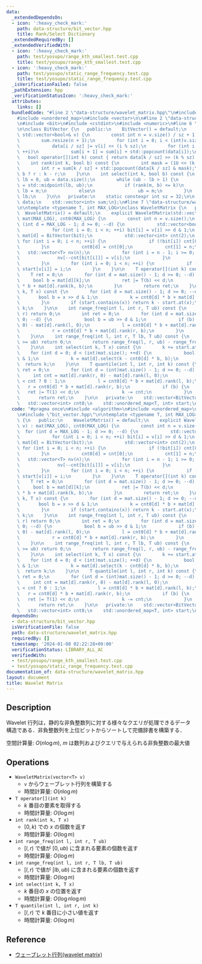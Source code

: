 ```yaml
---
data:
  _extendedDependsOn:
  - icon: ':heavy_check_mark:'
    path: data-structure/bit_vector.hpp
    title: Rank/Select Dictionary
  _extendedRequiredBy: []
  _extendedVerifiedWith:
  - icon: ':heavy_check_mark:'
    path: test/yosupo/range_kth_smallest.test.cpp
    title: test/yosupo/range_kth_smallest.test.cpp
  - icon: ':heavy_check_mark:'
    path: test/yosupo/static_range_frequency.test.cpp
    title: test/yosupo/static_range_frequency.test.cpp
  _isVerificationFailed: false
  _pathExtension: hpp
  _verificationStatusIcon: ':heavy_check_mark:'
  attributes:
    links: []
  bundledCode: "#line 2 \"data-structure/wavelet_matrix.hpp\"\n#include <algorithm>\n\
    #include <unordered_map>\n#include <vector>\n\n#line 2 \"data-structure/bit_vector.hpp\"\
    \n#include <bit>\n#include <cstdint>\n#include <numeric>\n#line 6 \"data-structure/bit_vector.hpp\"\
    \n\nclass BitVector {\n   public:\n    BitVector() = default;\n    explicit BitVector(const\
    \ std::vector<bool>& v) {\n        const int n = v.size() / sz + 1;\n        data.resize(n);\n\
    \        sum.resize(n + 1);\n        for (int i = 0; i < (int)v.size(); ++i)\n\
    \            data[i / sz] |= v[i] << (i % sz);\n        for (int i = 0; i < n;\
    \ ++i)\n            sum[i + 1] = sum[i] + std::popcount(data[i]);\n    }\n\n \
    \   bool operator[](int k) const { return data[k / sz] >> (k % sz) & 1; }\n\n\
    \    int rank(int k, bool b) const {\n        int mask = (1U << (k % sz)) - 1;\n\
    \        int r = sum[k / sz] + std::popcount(data[k / sz] & mask);\n        return\
    \ b ? r : k - r;\n    }\n\n    int select(int k, bool b) const {\n        int\
    \ lb = 0, ub = data.size();\n        while (ub - lb > 1) {\n            int m\
    \ = std::midpoint(lb, ub);\n            if (rank(m, b) <= k)\n               \
    \ lb = m;\n            else\n                ub = m;\n        }\n        return\
    \ lb;\n    }\n\n   private:\n    static constexpr int sz = 32;\n\n    std::vector<uint32_t>\
    \ data;\n    std::vector<int> sum;\n};\n#line 7 \"data-structure/wavelet_matrix.hpp\"\
    \n\ntemplate <typename T, int MAX_LOG>\nclass WaveletMatrix {\n   public:\n  \
    \  WaveletMatrix() = default;\n    explicit WaveletMatrix(std::vector<T> v) :\
    \ mat(MAX_LOG), cnt0(MAX_LOG) {\n        const int n = v.size();\n        for\
    \ (int d = MAX_LOG - 1; d >= 0; --d) {\n            std::vector<bool> bit(n);\n\
    \            for (int i = 0; i < n; ++i) bit[i] = v[i] >> d & 1;\n           \
    \ mat[d] = BitVector(bit);\n            std::vector<int> cnt(2);\n           \
    \ for (int i = 0; i < n; ++i) {\n                if (!bit[i]) cnt[0]++;\n    \
    \        }\n            cnt0[d] = cnt[0];\n            cnt[1] = n;\n         \
    \   std::vector<T> nv(n);\n            for (int i = n - 1; i >= 0; --i) {\n  \
    \              nv[--cnt[bit[i]]] = v[i];\n            }\n            v.swap(nv);\n\
    \        }\n        for (int i = 0; i < n; ++i) {\n            if (!start.contains(v[i]))\
    \ start[v[i]] = i;\n        }\n    }\n\n    T operator[](int k) const {\n    \
    \    T ret = 0;\n        for (int d = mat.size() - 1; d >= 0; --d) {\n       \
    \     bool b = mat[d][k];\n            ret |= T(b) << d;\n            k = cnt0[d]\
    \ * b + mat[d].rank(k, b);\n        }\n        return ret;\n    }\n\n    int rank(int\
    \ k, T x) const {\n        for (int d = mat.size() - 1; d >= 0; --d) {\n     \
    \       bool b = x >> d & 1;\n            k = cnt0[d] * b + mat[d].rank(k, b);\n\
    \        }\n        if (start.contains(x)) return k - start.at(x);\n        return\
    \ k;\n    }\n\n    int range_freq(int l, int r, T ub) const {\n        if (l >=\
    \ r) return 0;\n        int ret = 0;\n        for (int d = mat.size() - 1; d >=\
    \ 0; --d) {\n            bool b = ub >> d & 1;\n            if (b) ret += mat[d].rank(r,\
    \ 0) - mat[d].rank(l, 0);\n            l = cnt0[d] * b + mat[d].rank(l, b);\n\
    \            r = cnt0[d] * b + mat[d].rank(r, b);\n        }\n        return ret;\n\
    \    }\n\n    int range_freq(int l, int r, T lb, T ub) const {\n        if (lb\
    \ >= ub) return 0;\n        return range_freq(l, r, ub) - range_freq(l, r, lb);\n\
    \    }\n\n    int select(int k, T x) const {\n        k += start.at(x);\n    \
    \    for (int d = 0; d < (int)mat.size(); ++d) {\n            bool b = x >> d\
    \ & 1;\n            k = mat[d].select(k - cnt0[d] * b, b);\n        }\n      \
    \  return k;\n    }\n\n    T quantile(int l, int r, int k) const {\n        T\
    \ ret = 0;\n        for (int d = (int)mat.size() - 1; d >= 0; --d) {\n       \
    \     int cnt = mat[d].rank(r, 0) - mat[d].rank(l, 0);\n            bool b = k\
    \ < cnt ? 0 : 1;\n            l = cnt0[d] * b + mat[d].rank(l, b);\n         \
    \   r = cnt0[d] * b + mat[d].rank(r, b);\n            if (b) {\n             \
    \   ret |= T(1) << d;\n                k -= cnt;\n            }\n        }\n \
    \       return ret;\n    }\n\n   private:\n    std::vector<BitVector> mat;\n \
    \   std::vector<int> cnt0;\n    std::unordered_map<T, int> start;\n};\n"
  code: "#pragma once\n#include <algorithm>\n#include <unordered_map>\n#include <vector>\n\
    \n#include \"bit_vector.hpp\"\n\ntemplate <typename T, int MAX_LOG>\nclass WaveletMatrix\
    \ {\n   public:\n    WaveletMatrix() = default;\n    explicit WaveletMatrix(std::vector<T>\
    \ v) : mat(MAX_LOG), cnt0(MAX_LOG) {\n        const int n = v.size();\n      \
    \  for (int d = MAX_LOG - 1; d >= 0; --d) {\n            std::vector<bool> bit(n);\n\
    \            for (int i = 0; i < n; ++i) bit[i] = v[i] >> d & 1;\n           \
    \ mat[d] = BitVector(bit);\n            std::vector<int> cnt(2);\n           \
    \ for (int i = 0; i < n; ++i) {\n                if (!bit[i]) cnt[0]++;\n    \
    \        }\n            cnt0[d] = cnt[0];\n            cnt[1] = n;\n         \
    \   std::vector<T> nv(n);\n            for (int i = n - 1; i >= 0; --i) {\n  \
    \              nv[--cnt[bit[i]]] = v[i];\n            }\n            v.swap(nv);\n\
    \        }\n        for (int i = 0; i < n; ++i) {\n            if (!start.contains(v[i]))\
    \ start[v[i]] = i;\n        }\n    }\n\n    T operator[](int k) const {\n    \
    \    T ret = 0;\n        for (int d = mat.size() - 1; d >= 0; --d) {\n       \
    \     bool b = mat[d][k];\n            ret |= T(b) << d;\n            k = cnt0[d]\
    \ * b + mat[d].rank(k, b);\n        }\n        return ret;\n    }\n\n    int rank(int\
    \ k, T x) const {\n        for (int d = mat.size() - 1; d >= 0; --d) {\n     \
    \       bool b = x >> d & 1;\n            k = cnt0[d] * b + mat[d].rank(k, b);\n\
    \        }\n        if (start.contains(x)) return k - start.at(x);\n        return\
    \ k;\n    }\n\n    int range_freq(int l, int r, T ub) const {\n        if (l >=\
    \ r) return 0;\n        int ret = 0;\n        for (int d = mat.size() - 1; d >=\
    \ 0; --d) {\n            bool b = ub >> d & 1;\n            if (b) ret += mat[d].rank(r,\
    \ 0) - mat[d].rank(l, 0);\n            l = cnt0[d] * b + mat[d].rank(l, b);\n\
    \            r = cnt0[d] * b + mat[d].rank(r, b);\n        }\n        return ret;\n\
    \    }\n\n    int range_freq(int l, int r, T lb, T ub) const {\n        if (lb\
    \ >= ub) return 0;\n        return range_freq(l, r, ub) - range_freq(l, r, lb);\n\
    \    }\n\n    int select(int k, T x) const {\n        k += start.at(x);\n    \
    \    for (int d = 0; d < (int)mat.size(); ++d) {\n            bool b = x >> d\
    \ & 1;\n            k = mat[d].select(k - cnt0[d] * b, b);\n        }\n      \
    \  return k;\n    }\n\n    T quantile(int l, int r, int k) const {\n        T\
    \ ret = 0;\n        for (int d = (int)mat.size() - 1; d >= 0; --d) {\n       \
    \     int cnt = mat[d].rank(r, 0) - mat[d].rank(l, 0);\n            bool b = k\
    \ < cnt ? 0 : 1;\n            l = cnt0[d] * b + mat[d].rank(l, b);\n         \
    \   r = cnt0[d] * b + mat[d].rank(r, b);\n            if (b) {\n             \
    \   ret |= T(1) << d;\n                k -= cnt;\n            }\n        }\n \
    \       return ret;\n    }\n\n   private:\n    std::vector<BitVector> mat;\n \
    \   std::vector<int> cnt0;\n    std::unordered_map<T, int> start;\n};"
  dependsOn:
  - data-structure/bit_vector.hpp
  isVerificationFile: false
  path: data-structure/wavelet_matrix.hpp
  requiredBy: []
  timestamp: '2024-01-08 02:22:28+09:00'
  verificationStatus: LIBRARY_ALL_AC
  verifiedWith:
  - test/yosupo/range_kth_smallest.test.cpp
  - test/yosupo/static_range_frequency.test.cpp
documentation_of: data-structure/wavelet_matrix.hpp
layout: document
title: Wavelet Matrix
---
```


## Description

Wavelet 行列は，静的な非負整数列に対する様々なクエリが処理できるデータ構造である．非負整数列を上位ビットからソートして完備辞書を構築する．

空間計算量: $O(n \log m)$, $m$ は数列およびクエリで与えられる非負整数の最大値

## Operations

- `WaveletMatrix(vector<T> v)`
    - `v` からウェーブレット行列を構築する
    - 時間計算量: $O(n \log m)$
- `T operator[](int k)`
    - $k$ 番目の要素を取得する
    - 時間計算量: $O(\log m)$
- `int rank(int k, T x)`
    - $[0, k)$ での $x$ の個数を返す
    - 時間計算量: $O(\log m)$
- `int range_freq(int l, int r, T ub)`
    - $[l, r)$ で値が $[0, ub)$ に含まれる要素の個数を返す
    - 時間計算量: $O(\log m)$
- `int range_freq(int l, int r, T lb, T ub)`
    - $[l, r)$ で値が $[lb, ub)$ に含まれる要素の個数を返す
    - 時間計算量: $O(\log m)$
- `int select(int k, T x)`
    - $k$ 番目の $x$ の位置を返す
    - 時間計算量: $O(\log n \log m)$
- `T quantile(int l, int r, int k)`
    - $[l, r)$ で $k$ 番目に小さい値を返す
    - 時間計算量: $O(\log m)$

## Reference

- [ウェーブレット行列(wavelet matrix)](https://miti-7.hatenablog.com/entry/2018/04/28/152259)